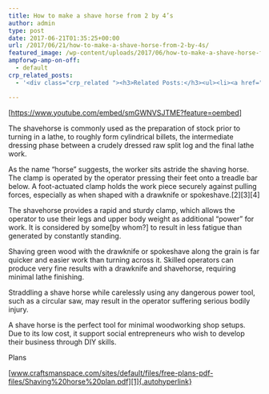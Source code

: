 ```yaml
---
title: How to make a shave horse from 2 by 4’s
author: admin
type: post
date: 2017-06-21T01:35:25+00:00
url: /2017/06/21/how-to-make-a-shave-horse-from-2-by-4s/
featured_image: /wp-content/uploads/2017/06/how-to-make-a-shave-horse-from-2-by-4-8217-s.jpg
ampforwp-amp-on-off:
  - default
crp_related_posts:
  - '<div class="crp_related "><h3>Related Posts:</h3><ul><li><a href="https://scdhub.org/2017/12/25/wastewater-treatment-and-biosolids-management/"    ><img src="https://scdhub.org/wp-content/uploads/2017/12/wastewater-treatment-and-biosoli-150x150.jpg" alt="Wastewater treatment and Biosolids management" title="Wastewater treatment and Biosolids management" width="150" height="150" class="crp_thumb crp_featured" /><span class="crp_title">Wastewater treatment and Biosolids management</span></a></li><li><a href="https://scdhub.org/2018/01/06/household-and-neighborhood-sanitation-infrastructures-excreta-wastewater-disposal-in-developing-countries/"    ><img src="https://scdhub.org/wp-content/plugins/contextual-related-posts/default.png" alt="Household and neighborhood Sanitation Infrastructures: Excreta, wastewater disposal in developing countries" title="Household and neighborhood Sanitation Infrastructures: Excreta, wastewater disposal in developing countries" width="150" height="150" class="crp_thumb crp_default" /><span class="crp_title">Household and neighborhood Sanitation&hellip;</span></a></li><li><a href="https://scdhub.org/2018/01/06/sanitation-in-emergencies/"    ><img src="https://scdhub.org/wp-content/plugins/contextual-related-posts/default.png" alt="Sanitation in Emergencies" title="Sanitation in Emergencies" width="150" height="150" class="crp_thumb crp_default" /><span class="crp_title">Sanitation in Emergencies</span></a></li><li><a href="https://scdhub.org/2017/12/29/walking-in-sabinas-shoes-world-vision/"    ><img src="https://scdhub.org/wp-content/uploads/2017/12/walking-in-sabinas-shoes-world-v-150x150.jpg" alt="Walking in Sabinas Shoes &#8211; World Vision" title="Walking in Sabinas Shoes &#8211; World Vision" width="150" height="150" class="crp_thumb crp_featured" /><span class="crp_title">Walking in Sabinas Shoes &#8211; World Vision</span></a></li><li><a href="https://scdhub.org/2017/05/31/colorado-homeless-outloud/"    ><img src="https://scdhub.org/wp-content/uploads/2017/05/Screen-Shot-2017-06-08-at-3.02.26-PM-150x150.png" alt="Denver Homeless Outloud" title="Denver Homeless Outloud" width="150" height="150" class="crp_thumb crp_featured" /><span class="crp_title">Denver Homeless Outloud</span></a></li><li><a href="https://scdhub.org/2017/07/28/8006/"    ><img src="https://scdhub.org/wp-content/uploads/2017/07/hqdefault-150x150.jpg" alt="Music" title="Music" width="150" height="150" class="crp_thumb crp_featured" /><span class="crp_title">Music</span></a></li></ul><div class="crp_clear"></div></div>'

---
```

[https://www.youtube.com/embed/smGWNVSJTME?feature=oembed]

The shavehorse is commonly used as the preparation of stock prior to turning in a lathe, to roughly form cylindrical billets, the intermediate dressing phase between a crudely dressed raw split log and the final lathe work.

As the name &#8220;horse&#8221; suggests, the worker sits astride the shaving horse. The clamp is operated by the operator pressing their feet onto a treadle bar below. A foot-actuated clamp holds the work piece securely against pulling forces, especially as when shaped with a drawknife or spokeshave.\[2\]\[3\][4] 

The shavehorse provides a rapid and sturdy clamp, which allows the operator to use their legs and upper body weight as additional &#8220;power&#8221; for work. It is considered by some[by whom?] to result in less fatigue than generated by constantly standing.

Shaving green wood with the drawknife or spokeshave along the grain is far quicker and easier work than turning across it. Skilled operators can produce very fine results with a drawknife and shavehorse, requiring minimal lathe finishing.

Straddling a shave horse while carelessly using any dangerous power tool, such as a circular saw, may result in the operator suffering serious bodily injury.

A shave horse is the perfect tool for minimal woodworking shop setups. Due to its low cost, it support social entrepreneurs who wish to develop their business through DIY skills.

Plans

[www.craftsmanspace.com/sites/default/files/free-plans-pdf-files/Shaving%20horse%20plan.pdf][1]{.autohyperlink}

 [1]: http://www.craftsmanspace.com/sites/default/files/free-plans-pdf-files/Shaving%20horse%20plan.pdf